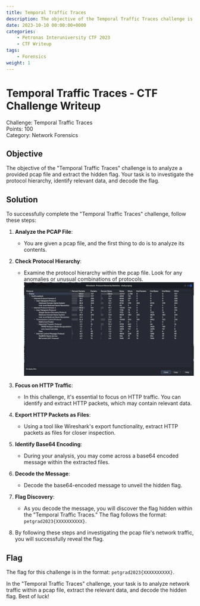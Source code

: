 ```yaml
---
title: Temporal Traffic Traces
description: The objective of the Temporal Traffic Traces challenge is to analyze a provided pcap file and extract the hidden flag. Your task is to investigate the protocol hierarchy, identify relevant data, and decode the flag.
date: 2023-10-10 00:00:00+0000
categories:
    - Petronas Interuniversity CTF 2023
    - CTF Writeup
tags:
    - Forensics
weight: 1     
---
```

# Temporal Traffic Traces - CTF Challenge Writeup

Challenge: Temporal Traffic Traces  
Points: 100  
Category: Network Forensics  

## Objective
The objective of the "Temporal Traffic Traces" challenge is to analyze a provided pcap file and extract the hidden flag. Your task is to investigate the protocol hierarchy, identify relevant data, and decode the flag.

## Solution
To successfully complete the "Temporal Traffic Traces" challenge, follow these steps:

1. **Analyze the PCAP File**:
   - You are given a pcap file, and the first thing to do is to analyze its contents.

2. **Check Protocol Hierarchy**:
   - Examine the protocol hierarchy within the pcap file. Look for any anomalies or unusual combinations of protocols.
![Protocol Hierarchy](protocol.png)

3. **Focus on HTTP Traffic**:
   - In this challenge, it's essential to focus on HTTP traffic. You can identify and extract HTTP packets, which may contain relevant data.

4. **Export HTTP Packets as Files**:
   - Using a tool like Wireshark's export functionality, extract HTTP packets as files for closer inspection.

5. **Identify Base64 Encoding**:
   - During your analysis, you may come across a base64 encoded message within the extracted files.

6. **Decode the Message**:
   - Decode the base64-encoded message to unveil the hidden flag.

7. **Flag Discovery**:
   - As you decode the message, you will discover the flag hidden within the "Temporal Traffic Traces." The flag follows the format: `petgrad2023{XXXXXXXXXX}`.

8. By following these steps and investigating the pcap file's network traffic, you will successfully reveal the flag.

## Flag
The flag for this challenge is in the format: `petgrad2023{XXXXXXXXXX}`.

In the "Temporal Traffic Traces" challenge, your task is to analyze network traffic within a pcap file, extract the relevant data, and decode the hidden flag. Best of luck!
